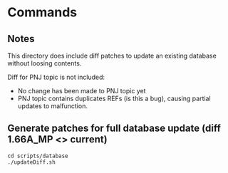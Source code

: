 # Commands

## Notes

This directory does include diff patches to update an existing database without loosing contents.

Diff for PNJ topic is not included:

- No change has been made to PNJ topic yet
- PNJ topic contains duplicates REFs (is this a bug), causing partial updates to malfunction.

## Generate patches for full database update (diff 1.66A_MP <> current)

    cd scripts/database
    ./updateDiff.sh
